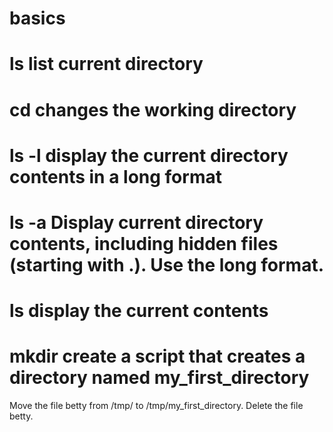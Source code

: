 # basics
# ls list current directory
# cd changes the working directory
# ls -l display the current directory contents in a long format
# ls -a Display current directory contents, including hidden files (starting with .). Use the long format.
# ls display the current contents
# mkdir create a script that creates a directory named my_first_directory
Move the file betty from /tmp/ to /tmp/my_first_directory.
Delete the file betty.
